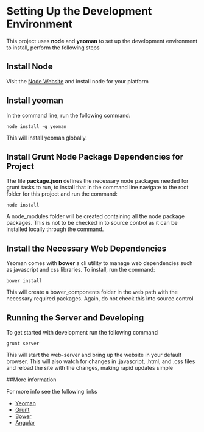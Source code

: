 # Setting Up the Development Environment

This project uses **node** and **yeoman** to set up the development environment
to install, perform the following steps

## Install Node
Visit the [Node Website](http://nodejs.org/) and install node for your platform

## Install yeoman
In the command line, run the following command:

    node install -g yeoman

This will install yeoman globally.

## Install Grunt Node Package Dependencies for Project
The file **package.json** defines the necessary node packages needed for grunt tasks to run,
to install that in the command line navigate to the root folder for this project and run the command:

    node install

A node_modules folder will be created containing all the node package packages.  This is not to be checked in
to source control as it can be installed locally through the command.

## Install the Necessary Web Dependencies
Yeoman comes with **bower** a cli utility to manage web dependencies such as javascript and css libraries.
To install, run the command:

    bower install

This will create a bower_components folder in the web path with the necessary required packages. 
Again, do not check this into source control


## Running the Server and Developing

To get started with development run the following command

    grunt server

This will start the web-server and bring up the website in your default browser.  This will also watch
for changes in .javascript, .html, and .css files and reload the site with the changes, making rapid updates simple

##More information

For more info see the following links

* [Yeoman](http://yeoman.io)
* [Grunt](http://gruntjs.com/)
* [Bower](http://bower.io/)
* [Angular](http://angularjs.org/)
